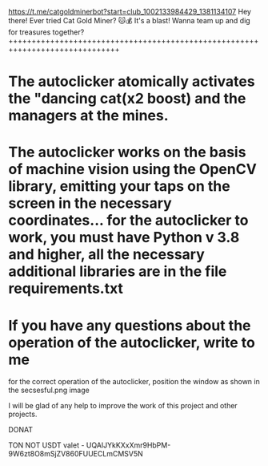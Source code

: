 https://t.me/catgoldminerbot?start=club_1002133984429_1381134107
Hey there! Ever tried Cat Gold Miner? 🐱💰 It's a blast! Wanna team up and dig for treasures together?
++++++++++++++++++++++++++++++++++++++++++++++++++++++++++++++++++++++++++++++

The autoclicker atomically activates the "dancing cat(x2 boost)
and the managers at the mines. 
===============================================================================
The autoclicker works on the basis of machine vision using the OpenCV library, emitting your taps on the screen in the necessary coordinates... for the autoclicker to work, you must have Python v 3.8 and higher, all the necessary additional libraries are in the file requirements.txt
===============================================================================
If you have any questions
about the operation of the autoclicker, write to me
===============================================================================
for the correct operation of the autoclicker,
position the window as shown in the secsesful.png image

I will be glad of any help to improve the work of this project and other projects.

DONAT

TON NOT USDT
valet - UQAIJYkKXxXmr9HbPM-9W6zt8O8mSjZV860FUUECLmCMSV5N
